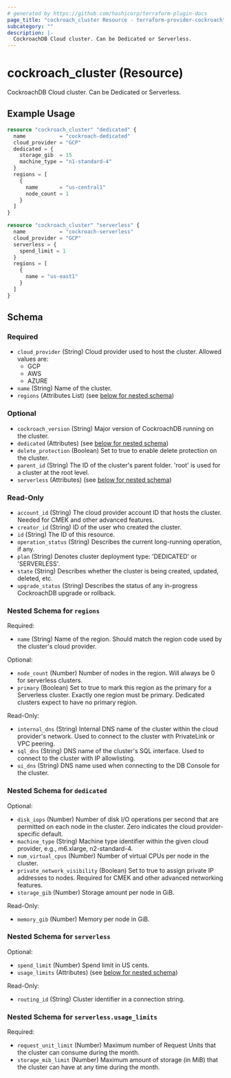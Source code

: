 ```yaml
---
# generated by https://github.com/hashicorp/terraform-plugin-docs
page_title: "cockroach_cluster Resource - terraform-provider-cockroach"
subcategory: ""
description: |-
  CockroachDB Cloud cluster. Can be Dedicated or Serverless.
---
```


# cockroach_cluster (Resource)

CockroachDB Cloud cluster. Can be Dedicated or Serverless.

## Example Usage

```terraform
resource "cockroach_cluster" "dedicated" {
  name           = "cockroach-dedicated"
  cloud_provider = "GCP"
  dedicated = {
    storage_gib  = 15
    machine_type = "n1-standard-4"
  }
  regions = [
    {
      name       = "us-central1"
      node_count = 1
    }
  ]
}

resource "cockroach_cluster" "serverless" {
  name           = "cockroach-serverless"
  cloud_provider = "GCP"
  serverless = {
    spend_limit = 1
  }
  regions = [
    {
      name = "us-east1"
    }
  ]
}
```

<!-- schema generated by tfplugindocs -->
## Schema

### Required

- `cloud_provider` (String) Cloud provider used to host the cluster. Allowed values are:
  * GCP
  * AWS
  * AZURE
- `name` (String) Name of the cluster.
- `regions` (Attributes List) (see [below for nested schema](#nestedatt--regions))

### Optional

- `cockroach_version` (String) Major version of CockroachDB running on the cluster.
- `dedicated` (Attributes) (see [below for nested schema](#nestedatt--dedicated))
- `delete_protection` (Boolean) Set to true to enable delete protection on the cluster.
- `parent_id` (String) The ID of the cluster's parent folder. 'root' is used for a cluster at the root level.
- `serverless` (Attributes) (see [below for nested schema](#nestedatt--serverless))

### Read-Only

- `account_id` (String) The cloud provider account ID that hosts the cluster. Needed for CMEK and other advanced features.
- `creator_id` (String) ID of the user who created the cluster.
- `id` (String) The ID of this resource.
- `operation_status` (String) Describes the current long-running operation, if any.
- `plan` (String) Denotes cluster deployment type: 'DEDICATED' or 'SERVERLESS'.
- `state` (String) Describes whether the cluster is being created, updated, deleted, etc.
- `upgrade_status` (String) Describes the status of any in-progress CockroachDB upgrade or rollback.

<a id="nestedatt--regions"></a>
### Nested Schema for `regions`

Required:

- `name` (String) Name of the region. Should match the region code used by the cluster's cloud provider.

Optional:

- `node_count` (Number) Number of nodes in the region. Will always be 0 for serverless clusters.
- `primary` (Boolean) Set to true to mark this region as the primary for a Serverless cluster. Exactly one region must be primary. Dedicated clusters expect to have no primary region.

Read-Only:

- `internal_dns` (String) Internal DNS name of the cluster within the cloud provider's network. Used to connect to the cluster with PrivateLink or VPC peering.
- `sql_dns` (String) DNS name of the cluster's SQL interface. Used to connect to the cluster with IP allowlisting.
- `ui_dns` (String) DNS name used when connecting to the DB Console for the cluster.


<a id="nestedatt--dedicated"></a>
### Nested Schema for `dedicated`

Optional:

- `disk_iops` (Number) Number of disk I/O operations per second that are permitted on each node in the cluster. Zero indicates the cloud provider-specific default.
- `machine_type` (String) Machine type identifier within the given cloud provider, e.g., m6.xlarge, n2-standard-4.
- `num_virtual_cpus` (Number) Number of virtual CPUs per node in the cluster.
- `private_network_visibility` (Boolean) Set to true to assign private IP addresses to nodes. Required for CMEK and other advanced networking features.
- `storage_gib` (Number) Storage amount per node in GiB.

Read-Only:

- `memory_gib` (Number) Memory per node in GiB.


<a id="nestedatt--serverless"></a>
### Nested Schema for `serverless`

Optional:

- `spend_limit` (Number) Spend limit in US cents.
- `usage_limits` (Attributes) (see [below for nested schema](#nestedatt--serverless--usage_limits))

Read-Only:

- `routing_id` (String) Cluster identifier in a connection string.

<a id="nestedatt--serverless--usage_limits"></a>
### Nested Schema for `serverless.usage_limits`

Required:

- `request_unit_limit` (Number) Maximum number of Request Units that the cluster can consume during the month.
- `storage_mib_limit` (Number) Maximum amount of storage (in MiB) that the cluster can have at any time during the month.
